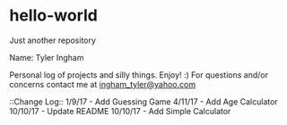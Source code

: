 # hello-world
Just another repository

Name: Tyler Ingham

Personal log of projects and silly things. Enjoy! :)
For questions and/or concerns contact me at ingham_tyler@yahoo.com

::Change Log::
1/9/17   - Add Guessing Game
4/11/17  - Add Age Calculator
10/10/17 - Update README
10/10/17 - Add Simple Calculator
